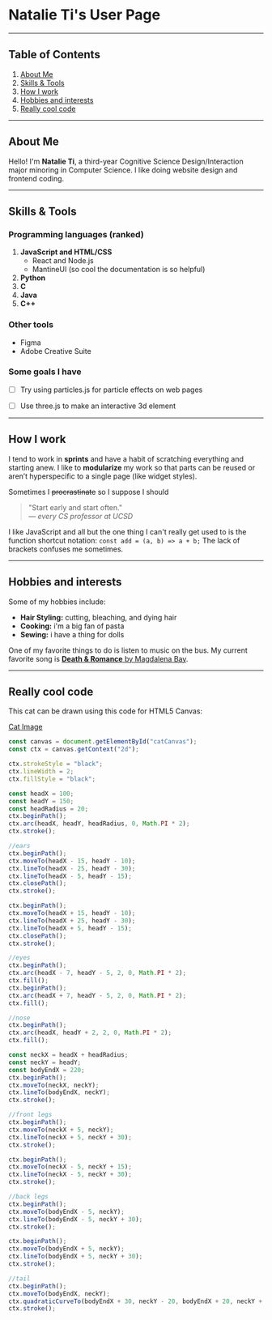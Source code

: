 # Natalie Ti's User Page

---

## Table of Contents

1. [About Me](#about-me)
2. [Skills & Tools](#skills--tools)
3. [How I work](#how-i-work)
4. [Hobbies and interests](#hobbies-and-interests)
5. [Really cool code](#really-cool-code)

---

## About Me

Hello! I'm **Natalie Ti**, a third-year Cognitive Science Design/Interaction major minoring in Computer Science. I like doing website design and frontend coding.

---

## Skills & Tools

### Programming languages (ranked)
1. **JavaScript and HTML/CSS**
    - React and Node.js
    - MantineUI (so cool the documentation is so helpful)
2. **Python** 
3. **C**
4. **Java**
5. **C++**

### Other tools
- Figma 
- Adobe Creative Suite 

### Some goals I have 
- [ ] Try using particles.js for particle effects on web pages
- [ ] Use three.js to make an interactive 3d element


---

## How I work

I tend to work in **sprints** and have a habit of scratching everything and starting anew. I like to **modularize** my work so that parts can be reused or aren’t hyperspecific to a single page (like widget styles).

Sometimes I ~~procrastinate~~ so I suppose I should

> "Start early and start often."  
> — *every CS professor at UCSD*

I like JavaScript and all but the one thing I can't really get used to is the function shortcut notation:
`const add = (a, b) => a + b;` The lack of brackets confuses me sometimes.

---

## Hobbies and interests

Some of my hobbies include:

- **Hair Styling:** cutting, bleaching, and dying hair 
- **Cooking:** i'm a big fan of pasta    
- **Sewing:** i have a thing for dolls

One of my favorite things to do is listen to music on the bus. My current favorite song is [**Death & Romance** by Magdalena Bay](https://youtu.be/xMJyxP-kUWg?si=pRaNMMsRImHG452q).

---

## Really cool code

This cat can be drawn using this code for HTML5 Canvas:

[Cat Image](beautiful%20cat.png)

```javascript
const canvas = document.getElementById("catCanvas");
const ctx = canvas.getContext("2d");

ctx.strokeStyle = "black";
ctx.lineWidth = 2;
ctx.fillStyle = "black";

const headX = 100;
const headY = 150;
const headRadius = 20;
ctx.beginPath();
ctx.arc(headX, headY, headRadius, 0, Math.PI * 2);
ctx.stroke();

//ears
ctx.beginPath();
ctx.moveTo(headX - 15, headY - 10);
ctx.lineTo(headX - 25, headY - 30);
ctx.lineTo(headX - 5, headY - 15);
ctx.closePath();
ctx.stroke();

ctx.beginPath();
ctx.moveTo(headX + 15, headY - 10);
ctx.lineTo(headX + 25, headY - 30);
ctx.lineTo(headX + 5, headY - 15);
ctx.closePath();
ctx.stroke();

//eyes
ctx.beginPath();
ctx.arc(headX - 7, headY - 5, 2, 0, Math.PI * 2);
ctx.fill();
ctx.beginPath();
ctx.arc(headX + 7, headY - 5, 2, 0, Math.PI * 2);
ctx.fill();

//nose
ctx.beginPath();
ctx.arc(headX, headY + 2, 2, 0, Math.PI * 2);
ctx.fill();

const neckX = headX + headRadius;
const neckY = headY;
const bodyEndX = 220;
ctx.beginPath();
ctx.moveTo(neckX, neckY);
ctx.lineTo(bodyEndX, neckY);
ctx.stroke();

//front legs
ctx.beginPath();
ctx.moveTo(neckX + 5, neckY);
ctx.lineTo(neckX + 5, neckY + 30);
ctx.stroke();

ctx.beginPath();
ctx.moveTo(neckX - 5, neckY + 15);
ctx.lineTo(neckX - 5, neckY + 30);
ctx.stroke();

//back legs
ctx.beginPath();
ctx.moveTo(bodyEndX - 5, neckY);
ctx.lineTo(bodyEndX - 5, neckY + 30);
ctx.stroke();

ctx.beginPath();
ctx.moveTo(bodyEndX + 5, neckY);
ctx.lineTo(bodyEndX + 5, neckY + 30);
ctx.stroke();

//tail
ctx.beginPath();
ctx.moveTo(bodyEndX, neckY);
ctx.quadraticCurveTo(bodyEndX + 30, neckY - 20, bodyEndX + 20, neckY + 10);
ctx.stroke();

```
